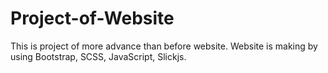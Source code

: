 # Project-of-Website
This is project of more advance than before website. Website is making by using Bootstrap, SCSS, JavaScript, Slickjs.<br>
<br><br>

